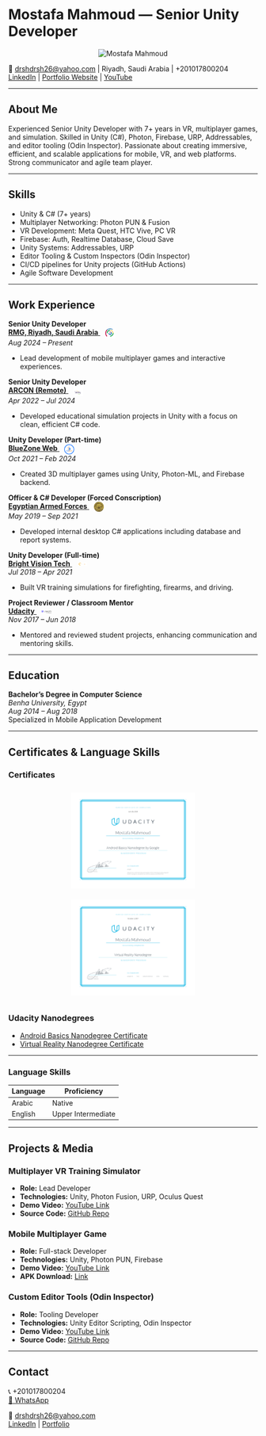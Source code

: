# Mostafa Mahmoud — Senior Unity Developer

<p align="center">
  <img src="resources/profile-pic.PNG" alt="Mostafa Mahmoud" width="300" />
</p>

📧 drshdrsh26@yahoo.com | Riyadh, Saudi Arabia | +201017800204  
[LinkedIn](https://eg.linkedin.com/in/mostafa-mahmoud-abdelrahman) | [Portfolio Website](PORTFOLIO.md) | [YouTube](your-youtube-channel)  

---

## About Me

Experienced Senior Unity Developer with 7+ years in VR, multiplayer games, and simulation. Skilled in Unity (C#), Photon, Firebase, URP, Addressables, and editor tooling (Odin Inspector). Passionate about creating immersive, efficient, and scalable applications for mobile, VR, and web platforms. Strong communicator and agile team player.

---

## Skills

- Unity & C# (7+ years)
- Multiplayer Networking: Photon PUN & Fusion
- VR Development: Meta Quest, HTC Vive, PC VR
- Firebase: Auth, Realtime Database, Cloud Save
- Unity Systems: Addressables, URP
- Editor Tooling & Custom Inspectors (Odin Inspector)
- CI/CD pipelines for Unity projects (GitHub Actions)
- Agile Software Development

---

## Work Experience

**Senior Unity Developer**  
<a href="https://www.rmg-sa.com/" target="_blank">
  <span>
    <strong>RMG, Riyadh, Saudi Arabia</strong>
    <img src="resources/rmg-logo.png" alt="RMG Logo" width="20" style="margin-left:10px; vertical-align:middle;" />
  </span>
</a>  
_Aug 2024 – Present_  
- Lead development of mobile multiplayer games and interactive experiences.

**Senior Unity Developer**  
<a href="https://arconme.com/" target="_blank">
  <span>
    <strong>ARCON (Remote)</strong>
    <img src="resources/arcon-logo.png" alt="ARCON Logo" width="20" style="margin-left:10px; vertical-align:middle;" />
  </span>
</a>  
_Apr 2022 – Jul 2024_  
- Developed educational simulation projects in Unity with a focus on clean, efficient C# code.

**Unity Developer (Part-time)**  
<a href="https://dev.global-business-strategies.com/" target="_blank">
  <span>
    <strong>BlueZone Web</strong>
    <img src="resources/bluezone-logo.png" alt="BlueZone Web Logo" width="20" style="margin-left:10px; vertical-align:middle;" />
  </span>
</a>  
_Oct 2021 – Feb 2024_  
- Created 3D multiplayer games using Unity, Photon-ML, and Firebase backend.

**Officer & C# Developer (Forced Conscription)**  
<a href="https://www.mod.gov.eg/ModWebSite/Default.aspx" target="_blank">
  <span>
    <strong>Egyptian Armed Forces</strong>
    <img src="resources/egyptian-armed-forces-logo.png" alt="Egyptian Armed Forces Logo" width="20" style="margin-left:10px; vertical-align:middle;" />
  </span>
</a>  
_May 2019 – Sep 2021_  
- Developed internal desktop C# applications including database and report systems.

**Unity Developer (Full-time)**  
<a href="https://b-vision.tech/" target="_blank">
  <span>
    <strong>Bright Vision Tech</strong>
    <img src="resources/brightvisiontech-logo.png" alt="Bright Vision Tech Logo" width="20" style="margin-left:10px; vertical-align:middle;" />
  </span>
</a>  
_Jul 2018 – Apr 2021_  
- Built VR training simulations for firefighting, firearms, and driving.

**Project Reviewer / Classroom Mentor**  
<a href="https://www.udacity.com/" target="_blank">
  <span>
    <strong>Udacity</strong>
    <img src="resources/udacity-logo.svg" alt="Udacity Logo" width="20" style="margin-left:10px; vertical-align:middle;" />
  </span>
</a>  
_Nov 2017 – Jun 2018_  
- Mentored and reviewed student projects, enhancing communication and mentoring skills.


---


## Education

**Bachelor’s Degree in Computer Science**  
_Benha University, Egypt_  
_Aug 2014 – Aug 2018_  
Specialized in Mobile Application Development

---

## Certificates & Language Skills

### Certificates

<p align="center">
  <img src="resources/android-basics-nanodegree.svg" alt="Android Basics Nanodegree" width="250" style="margin: 10px;" />
  <img src="resources/virtual-reality-nanodegree.svg" alt="Virtual Reality Nanodegree" width="250" style="margin: 10px;" />
</p>

### Udacity Nanodegrees
- [Android Basics Nanodegree Certificate](https://www.udacity.com/certificate/X6S5TFLD)
- [Virtual Reality Nanodegree Certificate](https://www.udacity.com/certificate/CTNH7HQS)

---
### Language Skills

| Language | Proficiency        |
| -------- | -------------------|
| Arabic   | Native             |
| English  | Upper Intermediate |

---

## Projects & Media

### Multiplayer VR Training Simulator  
- **Role:** Lead Developer  
- **Technologies:** Unity, Photon Fusion, URP, Oculus Quest  
- **Demo Video:** [YouTube Link](your-demo-video-url)  
- **Source Code:** [GitHub Repo](your-project-repo-url)  

### Mobile Multiplayer Game  
- **Role:** Full-stack Developer  
- **Technologies:** Unity, Photon PUN, Firebase  
- **Demo Video:** [YouTube Link](your-demo-video-url)  
- **APK Download:** [Link](your-apk-download-url)  

### Custom Editor Tools (Odin Inspector)  
- **Role:** Tooling Developer  
- **Technologies:** Unity Editor Scripting, Odin Inspector  
- **Demo Video:** [YouTube Link](your-demo-video-url)  
- **Source Code:** [GitHub Repo](your-tooling-repo-url)  

---

## Contact

📞 +201017800204  
[📱 WhatsApp](https://wa.me/966560358978)

📧 drshdrsh26@yahoo.com  
[LinkedIn](https://eg.linkedin.com/in/mostafa-mahmoud-abdelrahman) | [Portfolio](PORTFOLIO.md)
